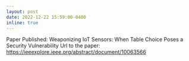 ```yaml
---
layout: post
date: 2022-12-22 15:59:00-0400
inline: true
---
```


Paper Published: Weaponizing IoT Sensors: When Table Choice Poses a Security Vulnerability
Url to the paper: https://ieeexplore.ieee.org/abstract/document/10063566
